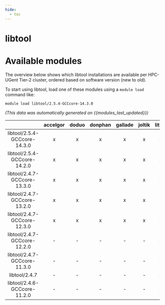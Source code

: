 ```yaml
---
hide:
  - toc
---
```


libtool
=======

# Available modules


The overview below shows which libtool installations are available per HPC-UGent Tier-2 cluster, ordered based on software version (new to old).

To start using libtool, load one of these modules using a `module load` command like:

```shell
module load libtool/2.5.4-GCCcore-14.3.0
```

*(This data was automatically generated on {{modules_last_updated}})*

| |accelgor|doduo|donphan|gallade|joltik|litleo|shinx|
| :---: | :---: | :---: | :---: | :---: | :---: | :---: | :---: |
|libtool/2.5.4-GCCcore-14.3.0|x|x|x|x|x|x|x|
|libtool/2.5.4-GCCcore-14.2.0|x|x|x|x|x|x|x|
|libtool/2.4.7-GCCcore-13.3.0|x|x|x|x|x|x|x|
|libtool/2.4.7-GCCcore-13.2.0|x|x|x|x|x|x|x|
|libtool/2.4.7-GCCcore-12.3.0|x|x|x|x|x|x|x|
|libtool/2.4.7-GCCcore-12.2.0|-|-|-|-|-|x|x|
|libtool/2.4.7-GCCcore-11.3.0|-|-|-|-|-|x|x|
|libtool/2.4.7|-|-|-|-|-|x|x|
|libtool/2.4.6-GCCcore-11.2.0|-|-|-|-|-|x|x|
